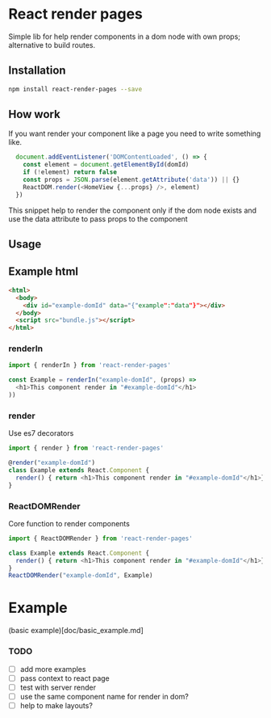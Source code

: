 # React render pages

Simple lib for help render components in a dom node with own props; alternative to build routes.

## Installation
```sh
npm install react-render-pages --save
```

## How work

If you want render your component like a page you need to write something like.

```js
  document.addEventListener('DOMContentLoaded', () => {
    const element = document.getElementById(domId)
    if (!element) return false
    const props = JSON.parse(element.getAttribute('data')) || {}
    ReactDOM.render(<HomeView {...props} />, element)
  })
```

This snippet help to render the component only if the dom node exists and use the data attribute to pass props to the component

## Usage
## Example html

```html
<html>
  <body>
    <div id="example-domId" data="{"example":"data"}"></div>
  </body>
  <script src="bundle.js"></script>
</html>
```

### renderIn

```javascript
import { renderIn } from 'react-render-pages'

const Example = renderIn("example-domId", (props) =>
  <h1>This component render in "#example-domId"</h1>
))
```

### render
Use es7 decorators
```javascript
import { render } from 'react-render-pages'

@render("example-domId")
class Example extends React.Component {
  render() { return <h1>This component render in "#example-domId"</h1>}
}
```

### ReactDOMRender
Core function to render components

```javascript
import { ReactDOMRender } from 'react-render-pages'

class Example extends React.Component {
  render() { return <h1>This component render in "#example-domId"</h1>}
}
ReactDOMRender("example-domId", Example)
```

# Example
(basic example)[doc/basic_example.md]

### TODO
- [ ] add more examples
- [ ] pass context to react page
- [ ] test with server render
- [ ] use the same component name for render in dom?
- [ ] help to make layouts?
